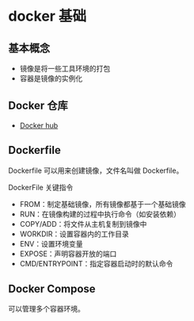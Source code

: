 # docker 基础

## 基本概念

- 镜像是将一些工具环境的打包
- 容器是镜像的实例化

## Docker 仓库

- [Docker hub](https://www.hub.docker.com)

## Dockerfile

Dockerfile 可以用来创建镜像，文件名叫做 Dockerfile。

DockerFile 关键指令

- FROM：制定基础镜像，所有镜像都基于一个基础镜像
- RUN：在镜像构建的过程中执行命令（如安装依赖）
- COPY/ADD：将文件从主机复制到镜像中
- WORKDIR：设置容器内的工作目录
- ENV：设置环境变量
- EXPOSE：声明容器开放的端口
- CMD/ENTRYPOINT：指定容器启动时的默认命令

## Docker Compose

可以管理多个容器环境。
